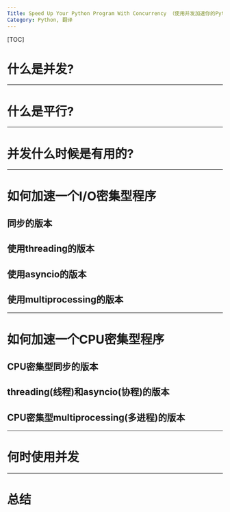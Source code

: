 ```yaml
---
Title: Speed Up Your Python Program With Concurrency （使用并发加速你的Python程序）
Category: Python, 翻译
---
```


[TOC]

# 什么是并发?

***

# 什么是平行?

***

# 并发什么时候是有用的?

***

# 如何加速一个I/O密集型程序

## 同步的版本

## 使用threading的版本

## 使用asyncio的版本

## 使用multiprocessing的版本

***

# 如何加速一个CPU密集型程序

## CPU密集型同步的版本

## threading(线程)和asyncio(协程)的版本

## CPU密集型multiprocessing(多进程)的版本

***

# 何时使用并发

***

# 总结

